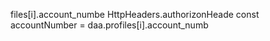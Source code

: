 files[i].account_numbe
      HttpHeaders.authorizonHeade 
        const accountNumber = daa.profiles[i].account_numb
